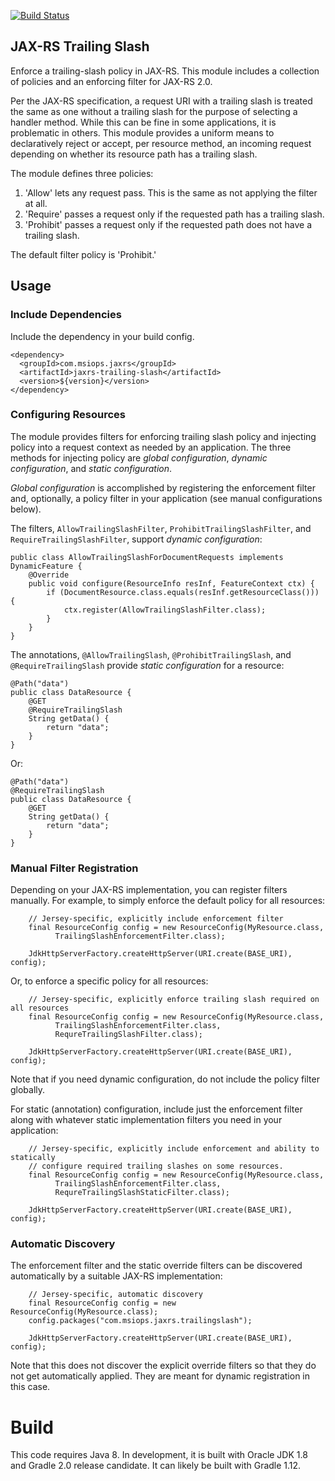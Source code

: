 [![Build Status](https://travis-ci.org/mediascience/jaxrs-trailing-slash.svg?branch=master)](https://travis-ci.org/mediascience/jaxrs-trailing-slash)

## JAX-RS Trailing Slash

Enforce a trailing-slash policy in JAX-RS. This module
includes a collection of policies and an enforcing filter
for JAX-RS 2.0.

Per the JAX-RS specification, a request URI with a trailing
slash is treated the same as one without a trailing slash
for the purpose of selecting a handler method. While
this can be fine in some applications, it is problematic in
others. This module provides a uniform means to declaratively
reject or accept, per resource method, an incoming 
request depending on whether its resource path has a
trailing slash.

The module defines three policies:

1. 'Allow' lets any request pass. This is the same as
not applying the filter at all.
2. 'Require' passes a request only if the requested
path has a trailing slash.
3. 'Prohibit' passes a request only if the requested path
does not have a trailing slash.

The default filter policy is 'Prohibit.'

## Usage

### Include Dependencies
Include the dependency in your build config.
```
<dependency>
  <groupId>com.msiops.jaxrs</groupId>
  <artifactId>jaxrs-trailing-slash</artifactId>
  <version>${version}</version>
</dependency>
```

### Configuring Resources

The module provides filters for enforcing trailing slash
policy and injecting policy into a request context as needed
by an application. The three methods for injecting policy
are *global configuration*, *dynamic configuration*, and
*static configuration*.

*Global configuration* is accomplished by registering the enforcement
filter and, optionally, a policy filter in your application (see
manual configurations below).

The filters, `AllowTrailingSlashFilter`, `ProhibitTrailingSlashFilter`,
and `RequireTrailingSlashFilter`, support *dynamic configuration*:
```
public class AllowTrailingSlashForDocumentRequests implements DynamicFeature {
    @Override
    public void configure(ResourceInfo resInf, FeatureContext ctx) {
        if (DocumentResource.class.equals(resInf.getResourceClass())) {
            ctx.register(AllowTrailingSlashFilter.class);
        }
    }
}
```

The annotations, `@AllowTrailingSlash`, `@ProhibitTrailingSlash`, and
`@RequireTrailingSlash` provide *static configuration* for a resource:
```
@Path("data")
public class DataResource {
    @GET
    @RequireTrailingSlash
    String getData() {
        return "data";
    }
}
```

Or:
```
@Path("data")
@RequireTrailingSlash
public class DataResource {
    @GET
    String getData() {
        return "data";
    }
}
```

### Manual Filter Registration

Depending on your JAX-RS implementation, you can register filters
manually. For example, to simply enforce the default policy for all
resources:
```
    // Jersey-specific, explicitly include enforcement filter
    final ResourceConfig config = new ResourceConfig(MyResource.class,
          TrailingSlashEnforcementFilter.class);

    JdkHttpServerFactory.createHttpServer(URI.create(BASE_URI), config);
```

Or, to enforce a specific policy for all resources: 
```
    // Jersey-specific, explicitly enforce trailing slash required on all resources
    final ResourceConfig config = new ResourceConfig(MyResource.class,
          TrailingSlashEnforcementFilter.class,
          RequreTrailingSlashFilter.class);

    JdkHttpServerFactory.createHttpServer(URI.create(BASE_URI), config);
```

Note that if you need dynamic configuration, do not include the policy
filter globally.

For static (annotation) configuration, include just the enforcement filter along
with whatever static implementation filters you need in your application:
```
    // Jersey-specific, explicitly include enforcement and ability to statically
    // configure required trailing slashes on some resources.
    final ResourceConfig config = new ResourceConfig(MyResource.class,
          TrailingSlashEnforcementFilter.class,
          RequreTrailingSlashStaticFilter.class);

    JdkHttpServerFactory.createHttpServer(URI.create(BASE_URI), config);
```

### Automatic Discovery

The enforcement filter and the static override filters can be discovered
automatically by a suitable JAX-RS implementation:
```
    // Jersey-specific, automatic discovery
    final ResourceConfig config = new ResourceConfig(MyResource.class);
    config.packages("com.msiops.jaxrs.trailingslash");

    JdkHttpServerFactory.createHttpServer(URI.create(BASE_URI), config);
```

Note that this does not discover the explicit override filters so that they
do not get automatically applied. They are meant for dynamic registration
in this case.

# Build

This code requires Java 8. In development, it is built with Oracle JDK
1.8 and Gradle 2.0 release candidate. It can likely be built with Gradle
1.12.

